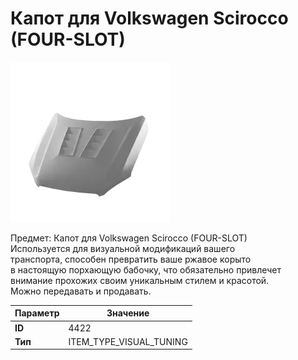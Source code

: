 # Капот для Volkswagen Scirocco (FOUR-SLOT)

![Item Image](../img/4422.webp?raw=true)

Предмет: Капот для Volkswagen Scirocco (FOUR-SLOT)<br>Используется для визуальной модификаций вашего<br>транспорта, способен превратить ваше ржавое корыто<br>в настоящую порхающую бабочку, что обязательно привлечет<br>внимание прохожих своим уникальным стилем и красотой.<br>Можно передавать и продавать.


| Параметр | Значение |
|----------|----------|
| **ID** | 4422 |
| **Тип** | ITEM_TYPE_VISUAL_TUNING |

